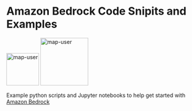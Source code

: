 # Amazon Bedrock Code Snipits and Examples

<img width="85" alt="map-user" src="https://img.shields.io/badge/views-542-green"> <img width="125" alt="map-user" src="https://img.shields.io/badge/unique visits-057-green">

Example python scripts and Jupyter notebooks to help get started with [Amazon Bedrock](https://aws.amazon.com/bedrock/)
